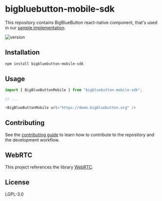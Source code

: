 # bigbluebutton-mobile-sdk

This repository contains BigBlueButton react-native component, that's used in our [sample implementation](https://github.com/bigbluebutton/bigbluebutton-mobile).

![version](https://img.shields.io/npm/v/bigbluebutton-mobile-sdk.svg)


## Installation

```sh
npm install bigbluebutton-mobile-sdk
```

## Usage

```js
import { BigBlueButtonMobile } from "bigbluebutton-mobile-sdk";

// ...

<BigBlueButtonMobile url="https://demo.bigbluebutton.org" />
```

## Contributing

See the [contributing guide](CONTRIBUTING.md) to learn how to contribute to the repository and the development workflow.

## WebRTC

This project references the library [WebRTC](https://webrtc.org).

## License

LGPL-3.0
